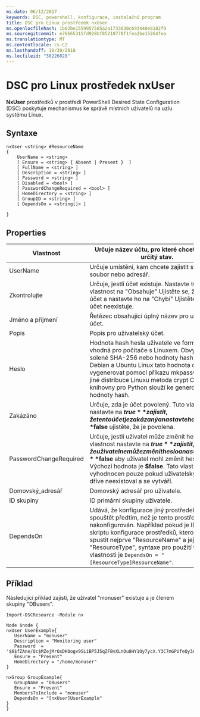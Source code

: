 ```yaml
---
ms.date: 06/12/2017
keywords: DSC, powershell, konfigurace, instalační program
title: DSC pro Linux prostředek nxUser
ms.openlocfilehash: 1b02be1559957585a2a1733630cb93440e8182f9
ms.sourcegitcommit: e76665315fd928bf85210778f1fea2be15264fea
ms.translationtype: MT
ms.contentlocale: cs-CZ
ms.lasthandoff: 10/30/2018
ms.locfileid: "50226028"
---
```

# <a name="dsc-for-linux-nxuser-resource"></a>DSC pro Linux prostředek nxUser

**NxUser** prostředků v prostředí PowerShell Desired State Configuration (DSC) poskytuje mechanismus ke správě místních uživatelů na uzlu systému Linux.

## <a name="syntax"></a>Syntaxe

```
nxUser <string> #ResourceName
{
    UserName = <string>
    [ Ensure = <string> { Absent | Present }  ]
    [ FullName = <string> ]
    [ Description = <string> ]
    [ Password = <string> ]
    [ Disabled = <bool> ]
    [ PasswordChangeRequired = <bool> ]
    [ HomeDirectory = <string> ]
    [ GroupID = <string> ]
    [ DependsOn = <string[]> ]

}
```

## <a name="properties"></a>Properties

|  Vlastnost |  Určuje název účtu, pro které chcete zajistit určitý stav. |
|---|---|
| UserName| Určuje umístění, kam chcete zajistit stavu pro soubor nebo adresář.|
| Zkontrolujte| Určuje, jestli účet existuje. Nastavte tuto vlastnost na "Obsahuje" Ujistěte se, že existuje účet a nastavte ho na "Chybí" Ujistěte se, že účet neexistuje.|
| Jméno a příjmení| Řetězec obsahující úplný název pro uživatelský účet.|
| Popis| Popis pro uživatelský účet.|
| Heslo| Hodnota hash hesla uživatele ve formuláři vhodná pro počítače s Linuxem. Obvykle je to solené SHA-256 nebo hodnoty hash SHA-512. Debian a Ubuntu Linux tato hodnota dá vygenerovat pomocí příkazu mkpasswd. Pro jiné distribuce Linuxu metoda crypt Crypt knihovny pro Python slouží ke generování hodnoty hash.|
| Zakázáno| Určuje, zda je účet povolený. Tuto vlastnost nastavte na **$true** zajistit, že tento účet je zakázaný a nastavte ho na **$false** ujistěte, že je povolena.|
| PasswordChangeRequired| Určuje, jestli uživatel může změnit heslo. Tuto vlastnost nastavte na **$true** zajistit, že uživatel nemůže změnit heslo a nastavte ho na **$false** aby uživatel mohl změnit heslo. Výchozí hodnota je **$false**. Tato vlastnost je vyhodnocen pouze pokud uživatelský účet dříve neexistoval a se vytváří.|
| Domovský_adresář| Domovský adresář pro uživatele.|
| ID skupiny| ID primární skupiny uživatele.|
| DependsOn | Udává, že konfigurace jiný prostředek musí spouštět předtím, než je tento prostředek nakonfigurován. Například pokud je ID bloku skriptu konfigurace prostředků, kterou chcete spustit nejprve "ResourceName" a její typ je "ResourceType", syntaxe pro použití této vlastnosti je `DependsOn = "[ResourceType]ResourceName"`.|

## <a name="example"></a>Příklad

Následující příklad zajistí, že uživatel "monuser" existuje a je členem skupiny "DBusers".

```
Import-DSCResource -Module nx

Node $node {
nxUser UserExample{
   UserName = "monuser"
   Description = "Monitoring user"
   Password  =    '$6$fZAne/Qc$MZejMrOxDK0ogv9SLiBP5J5qZFBvXLnDu8HY1Oy7ycX.Y3C7mGPUfeQy3A82ev3zIabhDQnj2ayeuGn02CqE/0'
   Ensure = "Present"
   HomeDirectory = "/home/monuser"
}

nxGroup GroupExample{
   GroupName = "DBusers"
   Ensure = "Present"
   MembersToInclude = "monuser"
   DependsOn = "[nxUser]UserExample"
}
}
```